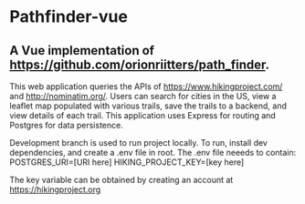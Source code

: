 # Pathfinder-vue
## A Vue implementation of https://github.com/orionriitters/path_finder.
This web application queries the APIs of https://www.hikingproject.com/ and http://nominatim.org/. Users can search for cities in the US, view a leaflet map populated with various trails, save the trails to a backend, and view details of each trail. This application uses Express for routing and Postgres for data persistence.

Development branch is used to run project locally. 
To run, install dev dependencies, and create a .env file in root. The .env file neeeds to contain:
POSTGRES_URI=[URI here]
HIKING_PROJECT_KEY=[key here]

The key variable can be obtained by creating an account at https://hikingproject.org

